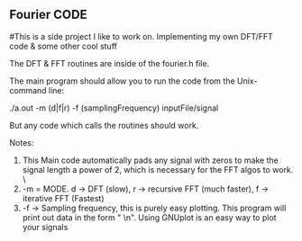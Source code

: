 ## Fourier CODE

#This is a side project I like to work on. Implementing my own DFT/FFT code &amp; some other cool stuff

The DFT & FFT routines are inside of the fourier.h file. 

The main program should allow you to run the code from the Unix-command line:

./a.out -m (d|f|r) -f (samplingFrequency) inputFile/signal

But any code which calls the routines should work. 

Notes:
1. This Main code automatically pads any signal with zeros to make the signal length a power of 2,
which is necessary for the FFT algos to work. \\
2. -m = MODE. d -> DFT (slow), r -> recursive FFT (much faster), f -> iterative FFT (Fastest) 
3. -f -> Sampling frequency, this is purely easy plotting. This program will print out 
data in the form "<freq Index> <value> \n". Using GNUplot is an easy way to plot your signals 



